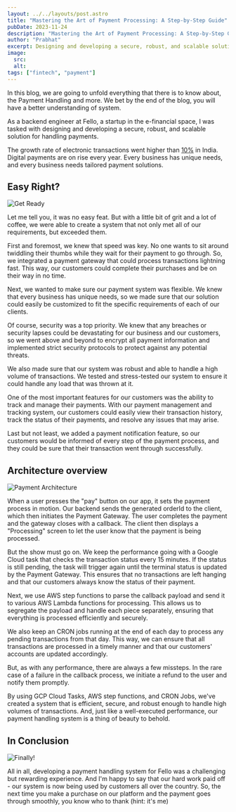 ```yaml
---
layout: ../../layouts/post.astro
title: "Mastering the Art of Payment Processing: A Step-by-Step Guide"
pubDate: 2023-11-24
description: "Mastering the Art of Payment Processing: A Step-by-Step Guide"
author: "Prabhat"
excerpt: Designing and developing a secure, robust, and scalable solution for handling payments
image:
  src:
  alt:
tags: ["fintech", "payment"]
---
```


In this blog, we are going to unfold everything that there is to know about, the Payment Handling and more. We bet by the end of the blog, you will have a better understanding of system.

As a backend engineer at Fello, a startup in the e-financial space, I was tasked with designing and developing a secure, robust, and scalable solution for handling payments.

The growth rate of electronic transactions went higher than [10%](https://www.mckinsey.com/~/media/mckinsey/industries/financial%20services/our%20insights/accelerating%20winds%20of%20change%20in%20global%20payments/2020-mckinsey-global-payments-report-vf.pdf) in India. Digital payments are on rise every year. Every business has unique needs, and every business needs tailored payment solutions.

## Easy Right?

![Get Ready](/images/tenor.gif "Get Ready")

Let me tell you, it was no easy feat. But with a little bit of grit and a lot of coffee, we were able to create a system that not only met all of our requirements, but exceeded them.

First and foremost, we knew that speed was key. No one wants to sit around twiddling their thumbs while they wait for their payment to go through. So, we integrated a payment gateway that could process transactions lightning fast. This way, our customers could complete their purchases and be on their way in no time.

Next, we wanted to make sure our payment system was flexible. We knew that every business has unique needs, so we made sure that our solution could easily be customized to fit the specific requirements of each of our clients.

Of course, security was a top priority. We knew that any breaches or security lapses could be devastating for our business and our customers, so we went above and beyond to encrypt all payment information and implemented strict security protocols to protect against any potential threats.

We also made sure that our system was robust and able to handle a high volume of transactions. We tested and stress-tested our system to ensure it could handle any load that was thrown at it.

One of the most important features for our customers was the ability to track and manage their payments. With our payment management and tracking system, our customers could easily view their transaction history, track the status of their payments, and resolve any issues that may arise.

Last but not least, we added a payment notification feature, so our customers would be informed of every step of the payment process, and they could be sure that their transaction went through successfully.

## Architecture overview

![Payment Architecture](/images/payment_aws.png "Logo Title Text 1")

When a user presses the "pay" button on our app, it sets the payment process in motion. Our backend sends the generated orderId to the client, which then initiates the Payment Gateway. The user completes the payment and the gateway closes with a callback. The client then displays a "Processing" screen to let the user know that the payment is being processed.

But the show must go on. We keep the performance going with a Google Cloud task that checks the transaction status every 15 minutes. If the status is still pending, the task will trigger again until the terminal status is updated by the Payment Gateway. This ensures that no transactions are left hanging and that our customers always know the status of their payment.

Next, we use AWS step functions to parse the callback payload and send it to various AWS Lambda functions for processing. This allows us to segregate the payload and handle each piece separately, ensuring that everything is processed efficiently and securely.

We also keep an CRON jobs running at the end of each day to process any pending transactions from that day. This way, we can ensure that all transactions are processed in a timely manner and that our customers' accounts are updated accordingly.

But, as with any performance, there are always a few missteps. In the rare case of a failure in the callback process, we initiate a refund to the user and notify them promptly.

By using GCP Cloud Tasks, AWS step functions, and CRON Jobs, we've created a system that is efficient, secure, and robust enough to handle high volumes of transactions. And, just like a well-executed performance, our payment handling system is a thing of beauty to behold.

## In Conclusion

![Finally!](/images/one_punch.webp "Finally")

All in all, developing a payment handling system for Fello was a challenging but rewarding experience. And I'm happy to say that our hard work paid off - our system is now being used by customers all over the country. So, the next time you make a purchase on our platform and the payment goes through smoothly, you know who to thank (hint: it's me)

